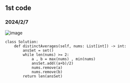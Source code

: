 ## 1st code
### 2024/2/7

![image](https://github.com/PhoenixCHW/My_leetcode/assets/39382795/51e7995c-fa8a-45c5-b58d-d6130c721d37)

```python3
class Solution:
    def distinctAverages(self, nums: List[int]) -> int:
        ansSet = set()
        while len(nums) >= 2:
            a , b = max(nums) , min(nums)
            ansSet.add((a+b)/2)
            nums.remove(a)
            nums.remove(b)
        return len(ansSet)


```
